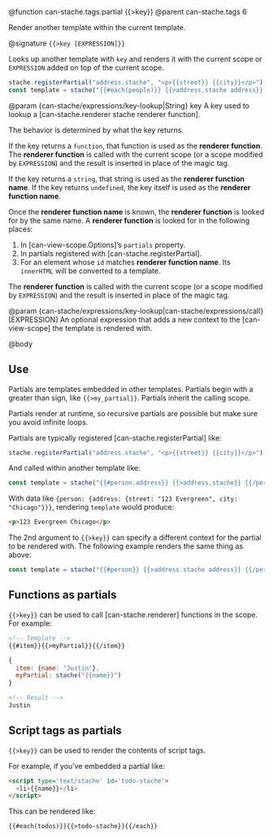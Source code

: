 @function can-stache.tags.partial {{>key}}
@parent can-stache.tags 6

Render another template within the current template.

@signature `{{>key [EXPRESSION]}}`

Looks up another template with `key` and renders it with the current scope or
`EXPRESSION` added on top of the current scope.

```javascript
stache.registerPartial("address.stache", "<p>{{street}} {{city}}</p>");
const template = stache("{{#each(people)}} {{>address.stache address}} {{/each}}");
```

@param {can-stache/expressions/key-lookup|String} key A key used to lookup a
[can-stache.renderer stache renderer function].   

The behavior is determined by what the key returns.  

If the key returns
a `function`, that function is used as the __renderer function__.  The __renderer function__
is called with the current scope (or a scope modified by `EXPRESSION`) and the
result is inserted in place of the magic tag.

If the key returns a `string`, that string is used as the __renderer function name__.
If the key returns `undefined`, the key itself is used as the __renderer function name__.

Once the __renderer function name__ is known, the __renderer function__ is looked for
by the same name.  A __renderer function__ is looked for in the following places:

 1. In [can-view-scope.Options]’s `partials` property.
 2. In partials registered with [can-stache.registerPartial].
 3. For an element whose `id` matches __renderer function name__.  Its `innerHTML` will be converted to a template.

The __renderer function__
is called with the current scope (or a scope modified by `EXPRESSION`) and the
result is inserted in place of the magic tag.

@param {can-stache/expressions/key-lookup|can-stache/expressions/call} [EXPRESSION] An
optional expression that adds a new context to the [can-view-scope] the template is
rendered with.



@body

## Use

Partials are templates embedded in other templates.  Partials begin with a greater than sign, like `{{>my_partial}}`.  Partials inherit the calling scope.  


Partials render at runtime, so recursive partials are possible but make sure you avoid infinite loops.

Partials are typically registered [can-stache.registerPartial] like:

```javascript
stache.registerPartial("address.stache", "<p>{{street}} {{city}}</p>");
```

And called within another template like:

```javascript
const template = stache("{{#person.address}} {{>address.stache}} {{/person.address}}");
```

With data like `{person: {address: {street: "123 Evergreen", city: "Chicago"}}}`,
rendering `template` would produce:

```html
<p>123 Evergreen Chicago</p>
```

The 2nd argument to `{{>key}}` can specify a different context for the partial to be rendered
with.  The following example renders the same thing as above:

```javascript
const template = stache("{{#person}} {{>address.stache address}} {{/person}}");
```



## Functions as partials

`{{>key}}` can be used to call [can-stache.renderer] functions in the scope.  For example:

```html
<!-- Template -->
{{#item}}{{>myPartial}}{{/item}}
```

```javascript
{
  item: {name: "Justin"},
  myPartial: stache("{{name}}")
}
```

```html
<!-- Result -->
Justin
```

## Script tags as partials

`{{>key}}` can be used to render the contents of script tags.

For example, if you've embedded a partial like:

```html
<script type='text/stache' id='todo-stache'>
  <li>{{name}}</li>
</script>
```

This can be rendered like:

```html
{{#each(todos)}}{{>todo-stache}}{{/each}}
```
